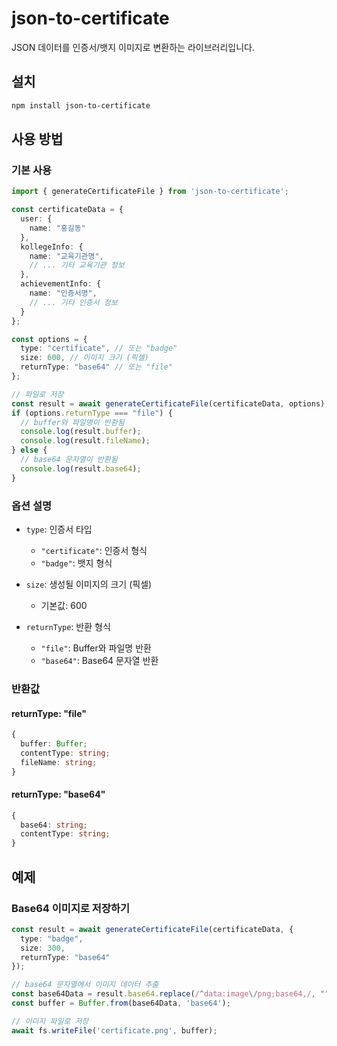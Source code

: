 # json-to-certificate

JSON 데이터를 인증서/뱃지 이미지로 변환하는 라이브러리입니다.

## 설치

```bash
npm install json-to-certificate
```

## 사용 방법

### 기본 사용

```typescript
import { generateCertificateFile } from 'json-to-certificate';

const certificateData = {
  user: {
    name: "홍길동"
  },
  kollegeInfo: {
    name: "교육기관명",
    // ... 기타 교육기관 정보
  },
  achievementInfo: {
    name: "인증서명",
    // ... 기타 인증서 정보
  }
};

const options = {
  type: "certificate", // 또는 "badge"
  size: 600, // 이미지 크기 (픽셀)
  returnType: "base64" // 또는 "file"
};

// 파일로 저장
const result = await generateCertificateFile(certificateData, options);
if (options.returnType === "file") {
  // buffer와 파일명이 반환됨
  console.log(result.buffer);
  console.log(result.fileName);
} else {
  // base64 문자열이 반환됨
  console.log(result.base64);
}
```

### 옵션 설명

- `type`: 인증서 타입
  - `"certificate"`: 인증서 형식
  - `"badge"`: 뱃지 형식

- `size`: 생성될 이미지의 크기 (픽셀)
  - 기본값: 600

- `returnType`: 반환 형식
  - `"file"`: Buffer와 파일명 반환
  - `"base64"`: Base64 문자열 반환

### 반환값

#### returnType: "file"
```typescript
{
  buffer: Buffer;
  contentType: string;
  fileName: string;
}
```

#### returnType: "base64"
```typescript
{
  base64: string;
  contentType: string;
}
```

## 예제

### Base64 이미지로 저장하기
```typescript
const result = await generateCertificateFile(certificateData, {
  type: "badge",
  size: 300,
  returnType: "base64"
});

// base64 문자열에서 이미지 데이터 추출
const base64Data = result.base64.replace(/^data:image\/png;base64,/, "");
const buffer = Buffer.from(base64Data, 'base64');

// 이미지 파일로 저장
await fs.writeFile('certificate.png', buffer);
```

